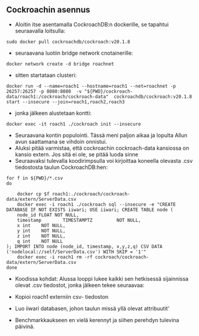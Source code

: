 ## Cockroachin asennus

- Aloitin itse asentamalla CockroachDB:n dockerille, se tapahtui seuraavalla loitsulla:

`sudo docker pull cockroachdb/cockroach:v20.1.8`

- seuraavana luotiin bridge network cnotainerille:

`docker network create -d bridge roachnet`

- sitten startataan clusteri:

`docker run -d --name=roach1 --hostname=roach1 --net=roachnet -p 26257:26257 -p 8080:8080  -v "${PWD}/cockroach-data/roach1:/cockroach/cockroach-data"  cockroachdb/cockroach:v20.1.8 start --insecure --join=roach1,roach2,roach3`

- jonka jälkeen alustetaan kontti:

`docker exec -it roach1 ./cockroach init --insecure`

- Seuraavana kontin populointi. Tässä meni paljon aikaa ja lopulta Allun avun saattamana se vihdoin onnistui.
- Aluksi pitää varmistaa, että cockroachin cockroach-data kansiossa on kansio extern. Jos sitä ei ole, se pitää luoda sinne
- Seuraavaksi tulevalla koodirimpsulla voi kirjoittaa koneella olevasta .csv tiedostosta taulun CockroachDB:hen:

```
for f in ${PWD}/*.csv
do
   
    docker cp $f roach1:./cockroach/cockroach-data/extern/ServerData.csv
    docker exec -i roach1 ./cockroach sql --insecure -e "CREATE DATABASE IF NOT EXISTS iiwari; USE iiwari; CREATE TABLE node (
    node_id FLOAT NOT NULL,
    timestamp        TIMESTAMPTZ         NOT NULL,
    x int    NOT NULL,
    y int    NOT NULL,
    z int    NOT NULL,
    q int    NOT NULL
); IMPORT INTO node (node_id, timestamp, x,y,z,q) CSV DATA ('nodelocal://self/ServerData.csv') WITH SKIP = '1'"
    docker exec -i roach1 rm -rf cockroach/cockroach-data/extern/ServerData.csv
done
```
- Koodissa kohdat: Alussa looppi lukee kaikki sen hetkisessä sijainnissa olevat .csv tiedostot, jonka jälkeen tekee seuraavaa:
- Kopioi roach1 externiin csv- tiedoston
- Luo iiwari databasen, johon taulun missä yllä olevat attribuutit'

- Benchmarkkaukseen en vielä kerennyt ja siihen perehdyn tulevina päivinä.
